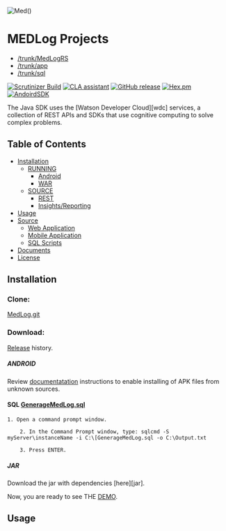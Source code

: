 ![Med](http://niftybull.com/MedLogRS/Logo.png)()

# MEDLog Projects #
- [/trunk/MedLogRS](https://github.com/tue65786/MedLog/tree/master/trunk/MedLogRS "webservice")
- [/trunk/app](https://github.com/tue65786/MedLog/tree/master/trunk/app "webapp")
- [/trunk/sql](https://github.com/tue65786/MedLog/tree/master/trunk/sql "DB")

[![Scrutinizer Build](https://img.shields.io/scrutinizer/build/g/filp/whoops.svg)](https://github.com/tue65786/MedLog)
[![CLA assistant](https://cla-assistant.io/readme/badge/tue65786/MedLog)](https://cla-assistant.io/tue65786/MedLog) 
[![GitHub release](https://img.shields.io/github/release/qubyte/rubidium.svg)](https://github.com/tue65786/MedLog)
[![Hex.pm](https://img.shields.io/hexpm/l/plug.svg)](https://github.com/tue65786/MedLog/blob/master/LICENSE)
[![AndoirdSDK](https://img.shields.io/badge/API21-OK-green.svg)]()

The Java SDK uses the [Watson Developer Cloud][wdc] services, a collection of REST
APIs and SDKs that use cognitive computing to solve complex problems.

## Table of Contents
  * [Installation](#installation)
    * [RUNNING](release)
	    * [Android](android)
	    * [WAR](war)
    * [SOURCE](#src)
	    * [REST](trunk/MedLogRS/com/medlog/rest)
	    * [Insights/Reporting]()
  * [Usage](#usage)
  * [Source](#features)
    * [Web Application](trunk/MedLogRS)
    * [Mobile Application](trunk/app)
    * [SQL Scripts](trunk/db)
  * [Documents](documents)
  * [License](LICENSE)
  
## Installation
### Clone:
[MedLog.git](medlog.git)
### Download:
[Release](https://github.com/tue65786/MedLog/releases) history.

##### ANDROID

Review [documentatation](documents) instructions to enable installing of APK files from unknown sources.


#### SQL [GenerageMedLog.sql]()
	1. Open a command prompt window.

     	2. In the Command Prompt window, type: sqlcmd -S myServer\instanceName -i C:\[GenerageMedLog.sql -o C:\Output.txt

     	3. Press ENTER.
 

##### JAR

Download the jar with dependencies [here][jar].

Now, you are ready to see THE  [DEMO](http://niftybull.com/MedLogRS).


## Usage
